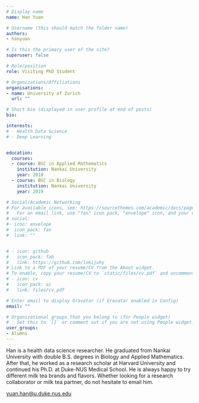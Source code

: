 ```yaml
---
# Display name
name: Han Yuan

# Username (this should match the folder name)
authors:
- hanyuan

# Is this the primary user of the site?
superuser: false

# Role/position
role: Visiting PhD Student

# Organizations/Affiliations
organisations:
- name: University of Zurich
  url: ""

# Short bio (displayed in user profile at end of posts)
bio: 

interests:
# - Health Data Science
# - Deep Learning


education:
  courses:
  - course: BSC in Applied Mathematics
    institution: Nankai University
    year: 2019
  - course: BSC in Biology
    institution: Nankai University
    year: 2019

# Social/Academic Networking
# For available icons, see: https://sourcethemes.com/academic/docs/page-builder/#icons
#   For an email link, use "fas" icon pack, "envelope" icon, and your uzh email up to before the '@'.
# social:
#- icon: envelope
#  icon_pack: fas
#  link: ""


# - icon: github
#   icon_pack: fab
#   link: https://github.com/lokijuhy
# Link to a PDF of your resume/CV from the About widget.
# To enable, copy your resume/CV to `static/files/cv.pdf` and uncomment the lines below.
# - icon: cv
#   icon_pack: ai
#   link: files/cv.pdf

# Enter email to display Gravatar (if Gravatar enabled in Config)
email: ""

# Organizational groups that you belong to (for People widget)
#   Set this to `[]` or comment out if you are not using People widget.
user_groups:
- Alumni
---
```


Han is a health data science researcher. He graduated from Nankai University with double B.S. degrees in Biology and Applied Mathematics. After that, he worked as a research scholar at Harvard University and continued his Ph.D. at Duke-NUS Medical School. He is always happy to try different milk tea brands and flavors. Whether looking for a research collaborator or milk tea partner, do not hesitate to email him.

yuan.han@u.duke.nus.edu